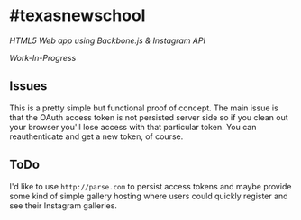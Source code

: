 # #texasnewschool
*HTML5 Web app using Backbone.js & Instagram API*

*Work-In-Progress*

## Issues

This is a pretty simple but functional proof of concept. The main issue is that
the OAuth access token is not persisted server side so if you clean out your
browser you'll lose access with that particular token. You can reauthenticate
and get a new token, of course.

## ToDo

I'd like to use `http://parse.com` to persist access tokens and maybe provide
some kind of simple gallery hosting where users could quickly register and see
their Instagram galleries.
